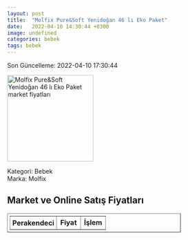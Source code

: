 ```yaml
---
layout: post
title:  "Molfix Pure&Soft Yenidoğan 46 lı Eko Paket"
date:   2022-04-10 14:30:44 +0300
image: undefined
categories: bebek
tags: bebek
---
```


Son Güncelleme: 2022-04-10 17:30:44

<img src="undefined" width="200" alt="Molfix Pure&Soft Yenidoğan 46 lı Eko Paket market fiyatları" />

Kategori: Bebek
<br />
Marka: Molfix

<h2>Market ve Online Satış Fiyatları</h2>

<table border="1" style="padding: 5px;width:80%;">
  <tr>
    <td style="padding: 5px;"><strong>Perakendeci</strong></td>
    <td><strong>Fiyat</strong></td>
    <td><strong>İşlem</strong></td>
  </tr>
  
</table>
